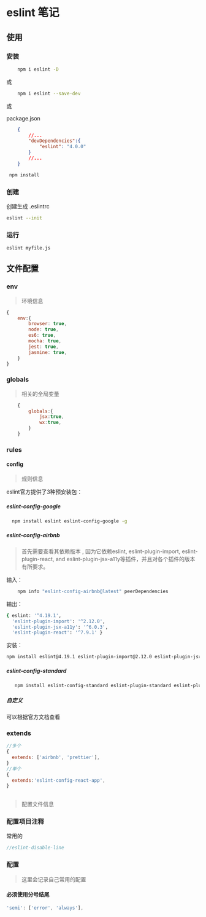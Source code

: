 # eslint 笔记

## 使用

### 安装

```bash
    npm i eslint -D
```

或

```bash
    npm i eslint --save-dev
```

或

package.json

```json
    {
        //...
        "devDependencies":{
            "eslint": "4.0.0"
        }
        //...
    }
```

```bash
 npm install
```

### 创建

创建生成    .eslintrc

```bash
eslint --init
```

### 运行

```bash
eslint myfile.js
```

## 文件配置

### env

>环境信息

```js
{
    env:{
        browser: true,
        node: true,
        es6: true,
        mocha: true,
        jest: true,
        jasmine: true,
    }
}
```

### globals

>相关的全局变量

```js
    {
        globals:{
            jsx:true,
            wx:true,
        }
    }
```

### rules

#### config

>规则信息

eslint官方提供了3种预安装包：

##### eslint-config-google

```bash
  npm install eslint eslint-config-google -g
```

##### eslint-config-airbnb

>首先需要查看其依赖版本 , 因为它依赖eslint, eslint-plugin-import, eslint-plugin-react, and eslint-plugin-jsx-a11y等插件，并且对各个插件的版本有所要求。

输入：

```bash
    npm info "eslint-config-airbnb@latest" peerDependencies
```

输出：

```bash
{ eslint: '^4.19.1',
  'eslint-plugin-import': '^2.12.0',
  'eslint-plugin-jsx-a11y': '^6.0.3',
  'eslint-plugin-react': '^7.9.1' }
```

安装：

```bash
npm install eslint@4.19.1 eslint-plugin-import@2.12.0 eslint-plugin-jsx-a11y@6.0.3  eslint-plugin-react@7.9.0 --save-dev
```

##### eslint-config-standard

  ```bash
     npm install eslint-config-standard eslint-plugin-standard eslint-plugin-promise -g
  ```

##### 自定义

可以根据官方文档查看

### extends

```js
//多个
{
  extends: ['airbnb', 'prettier'],
}
//单个
{
  extends:'eslint-config-react-app',
}
  
```

> 配置文件信息

### 配置项目注释

常用的

```js
//eslint-disable-line
```

### 配置

> 这里会记录自己常用的配置

#### 必须使用分号结尾

```js
'semi': ['error', 'always'],
```